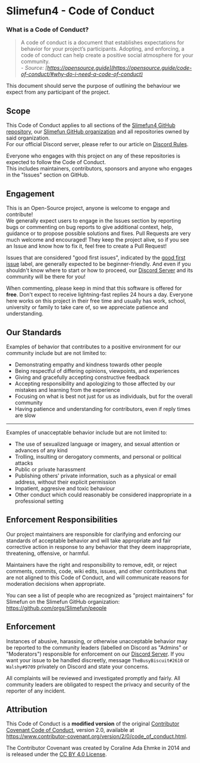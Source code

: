# Slimefun4 - Code of Conduct
### What is a Code of Conduct?
> A code of conduct is a document that establishes expectations for behavior for your project’s participants. 
> Adopting, and enforcing, a code of conduct can help create a positive social atmosphere for your community.
<br>\- *Source: [https://opensource.guide](https://opensource.guide/code-of-conduct/#why-do-i-need-a-code-of-conduct)*

This document should serve the purpose of outlining the behaviour we expect from any participant of the project.

## Scope
This Code of Conduct applies to all sections of the [Slimefun4 GitHub repository](https://github.com/TheBusyBiscuit/Slimefun4), our [Slimefun GitHub organization](https://github.com/Slimefun) and all repositories owned by said organization.<br>
For our official Discord server, please refer to our article on [Discord Rules](https://github.com/TheBusyBiscuit/Slimefun4/wiki/Discord-Rules).

Everyone who engages with this project on any of these repositories is expected to follow the Code of Conduct.<br>
This includes maintainers, contributors, sponsors and anyone who engages in the "Issues" section on GitHub.

## Engagement
This is an Open-Source project, anyone is welcome to engage and contribute!<br>
We generally expect users to engage in the Issues section by reporting bugs or commenting on bug reports to give additional context, help, guidance or to propose possible solutions and fixes.
Pull Requests are very much welcome and encouraged! They keep the project alive, so if you see an Issue and know how to fix it, feel free to create a Pull Request!

Issues that are considered "good first issues", indicated by the [good first issue](https://github.com/TheBusyBiscuit/Slimefun4/labels/good%20first%20issue) label, are generally expected to be beginner-friendly. 
And even if you shouldn't know where to start or how to proceed, our [Discord Server](https://github.com/TheBusyBiscuit/Slimefun4#discord) and its community will be there for you!

When commenting, please keep in mind that this software is offered for **free**. Don't expect to receive lightning-fast replies 24 hours a day. 
Everyone here works on this project in their free time and usually has work, school, university or family to take care of, so we appreciate patience and understanding.

## Our Standards
Examples of behavior that contributes to a positive environment for our community include but are not limited to:
* Demonstrating empathy and kindness towards other people
* Being respectful of differing opinions, viewpoints, and experiences
* Giving and gracefully accepting constructive feedback
* Accepting responsibility and apologizing to those affected by our mistakes and learning from the experience
* Focusing on what is best not just for us as individuals, but for the overall community
* Having patience and understanding for contributors, even if reply times are slow

<hr>

Examples of unacceptable behavior include but are not limited to:
* The use of sexualized language or imagery, and sexual attention or advances of any kind
* Trolling, insulting or derogatory comments, and personal or political attacks
* Public or private harassment
* Publishing others' private information, such as a physical or email address, without their explicit permission
* Impatient, aggresive and toxic behaviour
* Other conduct which could reasonably be considered inappropriate in a professional setting

## Enforcement Responsibilities
Our project maintainers are responsible for clarifying and enforcing our standards of
acceptable behavior and will take appropriate and fair corrective action in
response to any behavior that they deem inappropriate, threatening, offensive,
or harmful.

Maintainers have the right and responsibility to remove, edit, or reject
comments, commits, code, wiki edits, issues, and other contributions that are
not aligned to this Code of Conduct, and will communicate reasons for moderation
decisions when appropriate.

You can see a list of people who are recognized as "project maintainers" for Slimefun on the Slimefun GitHub organization:<br>
https://github.com/orgs/Slimefun/people

## Enforcement
Instances of abusive, harassing, or otherwise unacceptable behavior may be
reported to the community leaders (labelled on Discord as "Admins" or "Moderators") responsible for enforcement on our [Discord Server](https://github.com/TheBusyBiscuit/Slimefun4#discord).
If you want your issue to be handled discreetly, message `TheBusyBiscuit#2610` or `Walshy#9709` privately on Discord and state your concerns.

All complaints will be reviewed and investigated promptly and fairly.
All community leaders are obligated to respect the privacy and security of the
reporter of any incident.

## Attribution
This Code of Conduct is a **modified version** of the original [Contributor Covenant Code of Conduct](https://www.contributor-covenant.org),
version 2.0, available at
https://www.contributor-covenant.org/version/2/0/code_of_conduct.html.

The Contributor Covenant was created by Coraline Ada Ehmke in 2014 and is released under the [CC BY 4.0 License](https://github.com/ContributorCovenant/contributor_covenant/blob/release/LICENSE.md).
